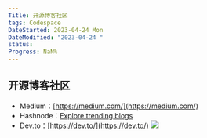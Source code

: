 ```yaml
---
Title: 开源博客社区
tags: Codespace
DateStarted: 2023-04-24 Mon
DateModified: "2023-04-24 "
status:
Progress: NaN%
---
```


## 开源博客社区

- Medium：[https://medium.com/](https://medium.com/)
- Hashnode：[Explore trending blogs](https://hashnode.com/explore/blogs?category=week)
- Dev.to：[https://dev.to/](https://dev.to/)
  ![](https://cdn.nlark.com/yuque/0/2022/png/29677165/1667311541614-0c6ce878-5156-4f43-bae1-6610775f30b6.png#averageHue=%23d3cbae&crop=0&crop=0&crop=1&crop=1&from=url&id=EPUt4&margin=%5Bobject%20Object%5D&originHeight=2280&originWidth=4700&originalType=binary&ratio=1&rotation=0&showTitle=false&status=done&style=none&title=)
